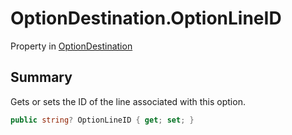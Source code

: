 # OptionDestination.OptionLineID

Property in [OptionDestination](/docs/api/csharp/yarn.compiler.basicblock.optiondestination.md)

## Summary


Gets or sets the ID of the line associated with this option.


```csharp
public string? OptionLineID { get; set; }
```

